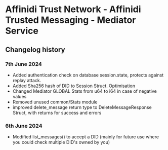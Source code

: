 # Affinidi Trust Network - Affinidi Trusted Messaging - Mediator Service

## Changelog history

### 7th June 2024

* Added authentication check on database session.state, protects against replay attack.
* Added Sha256 hash of DID to Session Struct. Optimisation
* Changed Mediator GLOBAL Stats from u64 to i64 in case of negative values
* Removed unused common/Stats module
* improved delete_message return type to DeleteMessageResponse Struct, with returns for success and errors

### 6th June 2024

* Modified list_messages() to accept a DID (mainly for future use where you could check multiple DID's owned by you)
